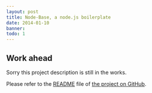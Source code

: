 ```yaml
---
layout: post
title: Node-Base, a node.js boilerplate
date: 2014-01-10
banner: 
todo: 1
---
```


## Work ahead

Sorry this project description is still in the works.

Please refer to the [README][nodebaseghreadme] file of [the project on GitHub][nodebasegh]. 

[nodebasegh]: https://github.com/rocco/node-base
[nodebaseghreadme]: https://github.com/rocco/node-base/blob/master/README.md
<!--




## Challenge



## Responsibilities
-->